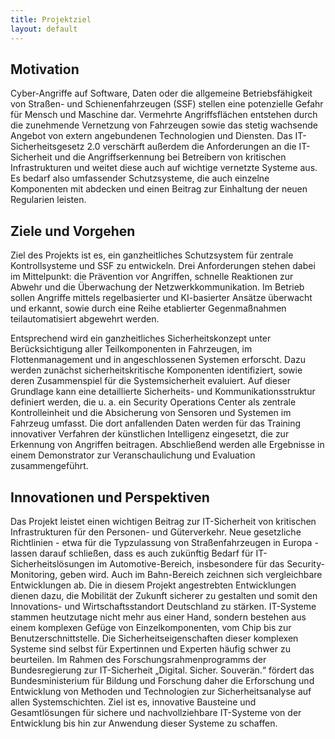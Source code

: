 ```yaml
---
title: Projektziel
layout: default
---
```


## Motivation
Cyber-Angriffe auf Software, Daten oder die allgemeine Betriebsfähigkeit von Straßen- und Schienenfahrzeugen (SSF) stellen eine potenzielle Gefahr für Mensch und Maschine dar.
Vermehrte Angriffsflächen entstehen durch die zunehmende Vernetzung von Fahrzeugen sowie das stetig wachsende Angebot von extern angebundenen Technologien und Diensten.
Das IT-Sicherheitsgesetz 2.0 verschärft außerdem die Anforderungen an die IT-Sicherheit und die Angriffserkennung bei Betreibern von kritischen Infrastrukturen und weitet diese auch auf wichtige vernetzte Systeme aus.
Es bedarf also umfassender Schutzsysteme, die auch einzelne Komponenten mit abdecken und einen Beitrag zur Einhaltung der neuen Regularien leisten.

## Ziele und Vorgehen
Ziel des Projekts ist es, ein ganzheitliches Schutzsystem für zentrale Kontrollsysteme und SSF zu entwickeln.
Drei Anforderungen stehen dabei im Mittelpunkt: die Prävention vor Angriffen, schnelle Reaktionen zur Abwehr und die Überwachung der Netzwerkkommunikation.
Im Betrieb sollen Angriffe mittels regelbasierter und KI-basierter Ansätze überwacht und erkannt, sowie durch eine Reihe etablierter Gegenmaßnahmen teilautomatisiert abgewehrt werden.

Entsprechend wird ein ganzheitliches Sicherheitskonzept unter Berücksichtigung aller Teilkomponenten in Fahrzeugen, im Flottenmanagement und in angeschlossenen Systemen erforscht.
Dazu werden zunächst sicherheitskritische Komponenten identifiziert, sowie deren Zusammenspiel für die Systemsicherheit evaluiert.
Auf dieser Grundlage kann eine detaillierte Sicherheits- und Kommunikationsstruktur definiert werden, die u. a. ein Security Operations Center als zentrale Kontrolleinheit und die Absicherung von Sensoren und Systemen im Fahrzeug umfasst.
Die dort anfallenden Daten werden für das Training innovativer Verfahren der künstlichen Intelligenz eingesetzt, die zur Erkennung von Angriffen beitragen.
Abschließend werden alle Ergebnisse in einem Demonstrator zur Veranschaulichung und Evaluation zusammengeführt.

## Innovationen und Perspektiven
Das Projekt leistet einen wichtigen Beitrag zur IT-Sicherheit von kritischen Infrastrukturen für den Personen- und Güterverkehr.
Neue gesetzliche Richtlinien - etwa für die Typzulassung von Straßenfahrzeugen in Europa - lassen darauf schließen, dass es auch zukünftig Bedarf für IT-Sicherheitslösungen im Automotive-Bereich, insbesondere für das Security-Monitoring, geben wird.
Auch im Bahn-Bereich zeichnen sich vergleichbare Entwicklungen ab.
Die in diesem Projekt angestrebten Entwicklungen dienen dazu, die Mobilität der Zukunft sicherer zu gestalten und somit den Innovations- und Wirtschaftsstandort Deutschland zu stärken.
IT-Systeme stammen heutzutage nicht mehr aus einer Hand, sondern bestehen aus einem komplexen Gefüge von Einzelkomponenten, vom Chip bis zur Benutzerschnittstelle.
Die Sicherheitseigenschaften dieser komplexen Systeme sind selbst für Expertinnen und Experten häufig schwer zu beurteilen.
Im Rahmen des Forschungsrahmenprogramms der Bundesregierung zur IT-Sicherheit „Digital. Sicher. Souverän.“ fördert das Bundesministerium für Bildung und Forschung daher die Erforschung und Entwicklung von Methoden und Technologien zur Sicherheitsanalyse auf allen Systemschichten.
Ziel ist es, innovative Bausteine und Gesamtlösungen für sichere und nachvollziehbare IT-Systeme von der Entwicklung bis hin zur Anwendung dieser Systeme zu schaffen.
